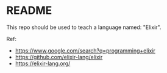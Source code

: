 # README

This repo should be used to teach a language named: "Elixir".

Ref:

* https://www.google.com/search?q=programming+elixir
* https://github.com/elixir-lang/elixir
* https://elixir-lang.org/
